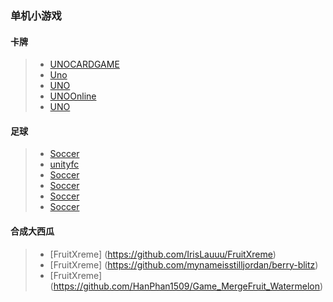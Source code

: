 ### 单机小游戏
#### 卡牌
>* [UNOCARDGAME](https://github.com/chiefpunk/UNOCARDGAME)
>* [Uno](https://github.com/RnMor777/Unity-Uno-Game)
>* [UNO](https://github.com/Yuulis/UNO-Game)
>* [UNOOnline](https://github.com/JulianG97/UNOOnline)
>* [UNO](https://github.com/joseunghui/UNO_game)
#### 足球
>* [Soccer](https://github.com/aspiregig/Finger-Soccer-Game)
>* [unityfc](https://github.com/PeterPopma/unityfc)
>* [Soccer](https://github.com/matinaghaei/2D-Soccer-Game)
>* [Soccer](https://github.com/Marwan0/Unity3D-Soccer-Game)
>* [Soccer](https://github.com/hyeonQyu/soccar)
>* [Soccer](https://github.com/TreyDettmer/SoccerGame)
#### 合成大西瓜
>* [FruitXreme] (https://github.com/IrisLauuu/FruitXreme)
>* [FruitXreme] (https://github.com/mynameisstilljordan/berry-blitz)
>* [FruitXreme] (https://github.com/HanPhan1509/Game_MergeFruit_Watermelon)
